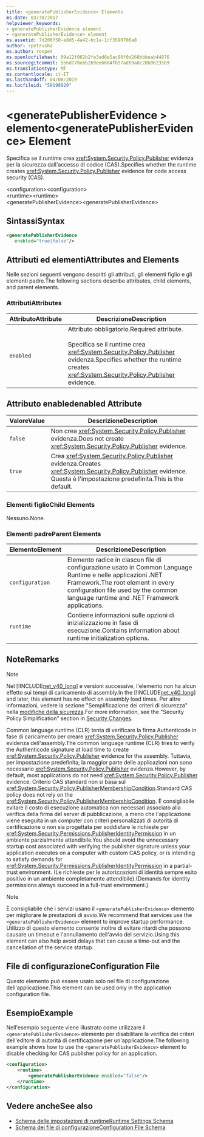 ```yaml
---
title: <generatePublisherEvidence> Elemento
ms.date: 03/30/2017
helpviewer_keywords:
- generatePublisherEvidence element
- <generatePublisherEvidence> element
ms.assetid: 7d208f50-e8d5-4a42-bc1a-1cf3590706a8
author: rpetrusha
ms.author: ronpet
ms.openlocfilehash: 09a12f062b2fe3ad6e5ac90f0d268bbbeab44876
ms.sourcegitcommit: 5b6d778ebb269ee6684fb57ad69a8c28b06235b9
ms.translationtype: MT
ms.contentlocale: it-IT
ms.lasthandoff: 04/08/2019
ms.locfileid: "59198920"
---
```

# <a name="generatepublisherevidence-element"></a><span data-ttu-id="86952-102">\<generatePublisherEvidence > elemento</span><span class="sxs-lookup"><span data-stu-id="86952-102">\<generatePublisherEvidence> Element</span></span>
<span data-ttu-id="86952-103">Specifica se il runtime crea <xref:System.Security.Policy.Publisher> evidenza per la sicurezza dall'accesso di codice (CAS).</span><span class="sxs-lookup"><span data-stu-id="86952-103">Specifies whether the runtime creates <xref:System.Security.Policy.Publisher> evidence for code access security (CAS).</span></span>  
  
 <span data-ttu-id="86952-104">\<configuration></span><span class="sxs-lookup"><span data-stu-id="86952-104">\<configuration></span></span>  
<span data-ttu-id="86952-105">\<runtime></span><span class="sxs-lookup"><span data-stu-id="86952-105">\<runtime></span></span>  
<span data-ttu-id="86952-106">\<generatePublisherEvidence></span><span class="sxs-lookup"><span data-stu-id="86952-106">\<generatePublisherEvidence></span></span>  
  
## <a name="syntax"></a><span data-ttu-id="86952-107">Sintassi</span><span class="sxs-lookup"><span data-stu-id="86952-107">Syntax</span></span>  
  
```xml  
<generatePublisherEvidence    
   enabled="true|false"/>  
```  
  
## <a name="attributes-and-elements"></a><span data-ttu-id="86952-108">Attributi ed elementi</span><span class="sxs-lookup"><span data-stu-id="86952-108">Attributes and Elements</span></span>  
 <span data-ttu-id="86952-109">Nelle sezioni seguenti vengono descritti gli attributi, gli elementi figlio e gli elementi padre.</span><span class="sxs-lookup"><span data-stu-id="86952-109">The following sections describe attributes, child elements, and parent elements.</span></span>  
  
### <a name="attributes"></a><span data-ttu-id="86952-110">Attributi</span><span class="sxs-lookup"><span data-stu-id="86952-110">Attributes</span></span>  
  
|<span data-ttu-id="86952-111">Attributo</span><span class="sxs-lookup"><span data-stu-id="86952-111">Attribute</span></span>|<span data-ttu-id="86952-112">Descrizione</span><span class="sxs-lookup"><span data-stu-id="86952-112">Description</span></span>|  
|---------------|-----------------|  
|`enabled`|<span data-ttu-id="86952-113">Attributo obbligatorio.</span><span class="sxs-lookup"><span data-stu-id="86952-113">Required attribute.</span></span><br /><br /> <span data-ttu-id="86952-114">Specifica se il runtime crea <xref:System.Security.Policy.Publisher> evidenza.</span><span class="sxs-lookup"><span data-stu-id="86952-114">Specifies whether the runtime creates <xref:System.Security.Policy.Publisher> evidence.</span></span>|  
  
## <a name="enabled-attribute"></a><span data-ttu-id="86952-115">Attributo enabled</span><span class="sxs-lookup"><span data-stu-id="86952-115">enabled Attribute</span></span>  
  
|<span data-ttu-id="86952-116">Valore</span><span class="sxs-lookup"><span data-stu-id="86952-116">Value</span></span>|<span data-ttu-id="86952-117">Descrizione</span><span class="sxs-lookup"><span data-stu-id="86952-117">Description</span></span>|  
|-----------|-----------------|  
|`false`|<span data-ttu-id="86952-118">Non crea <xref:System.Security.Policy.Publisher> evidenza.</span><span class="sxs-lookup"><span data-stu-id="86952-118">Does not create <xref:System.Security.Policy.Publisher> evidence.</span></span>|  
|`true`|<span data-ttu-id="86952-119">Crea <xref:System.Security.Policy.Publisher> evidenza.</span><span class="sxs-lookup"><span data-stu-id="86952-119">Creates <xref:System.Security.Policy.Publisher> evidence.</span></span> <span data-ttu-id="86952-120">Questa è l'impostazione predefinita.</span><span class="sxs-lookup"><span data-stu-id="86952-120">This is the default.</span></span>|  
  
### <a name="child-elements"></a><span data-ttu-id="86952-121">Elementi figlio</span><span class="sxs-lookup"><span data-stu-id="86952-121">Child Elements</span></span>  
 <span data-ttu-id="86952-122">Nessuno.</span><span class="sxs-lookup"><span data-stu-id="86952-122">None.</span></span>  
  
### <a name="parent-elements"></a><span data-ttu-id="86952-123">Elementi padre</span><span class="sxs-lookup"><span data-stu-id="86952-123">Parent Elements</span></span>  
  
|<span data-ttu-id="86952-124">Elemento</span><span class="sxs-lookup"><span data-stu-id="86952-124">Element</span></span>|<span data-ttu-id="86952-125">Descrizione</span><span class="sxs-lookup"><span data-stu-id="86952-125">Description</span></span>|  
|-------------|-----------------|  
|`configuration`|<span data-ttu-id="86952-126">Elemento radice in ciascun file di configurazione usato in Common Language Runtime e nelle applicazioni .NET Framework.</span><span class="sxs-lookup"><span data-stu-id="86952-126">The root element in every configuration file used by the common language runtime and .NET Framework applications.</span></span>|  
|`runtime`|<span data-ttu-id="86952-127">Contiene informazioni sulle opzioni di inizializzazione in fase di esecuzione.</span><span class="sxs-lookup"><span data-stu-id="86952-127">Contains information about runtime initialization options.</span></span>|  
  
## <a name="remarks"></a><span data-ttu-id="86952-128">Note</span><span class="sxs-lookup"><span data-stu-id="86952-128">Remarks</span></span>  
  
> [!NOTE]
>  <span data-ttu-id="86952-129">Nel [!INCLUDE[net_v40_long](../../../../../includes/net-v40-long-md.md)] e versioni successive, l'elemento non ha alcun effetto sui tempi di caricamento di assembly.</span><span class="sxs-lookup"><span data-stu-id="86952-129">In the [!INCLUDE[net_v40_long](../../../../../includes/net-v40-long-md.md)] and later, this element has no effect on assembly load times.</span></span> <span data-ttu-id="86952-130">Per altre informazioni, vedere la sezione "Semplificazione dei criteri di sicurezza" nella [modifiche della sicurezza](../../../../../docs/framework/security/security-changes.md).</span><span class="sxs-lookup"><span data-stu-id="86952-130">For more information, see the "Security Policy Simplification" section in [Security Changes](../../../../../docs/framework/security/security-changes.md).</span></span>  
  
 <span data-ttu-id="86952-131">Common language runtime (CLR) tenta di verificare la firma Authenticode in fase di caricamento per creare <xref:System.Security.Policy.Publisher> evidenza dell'assembly.</span><span class="sxs-lookup"><span data-stu-id="86952-131">The common language runtime (CLR) tries to verify the Authenticode signature at load time to create <xref:System.Security.Policy.Publisher> evidence for the assembly.</span></span> <span data-ttu-id="86952-132">Tuttavia, per impostazione predefinita, la maggior parte delle applicazioni non sono necessario <xref:System.Security.Policy.Publisher> evidenza.</span><span class="sxs-lookup"><span data-stu-id="86952-132">However, by default, most applications do not need <xref:System.Security.Policy.Publisher> evidence.</span></span> <span data-ttu-id="86952-133">Criterio CAS standard non si basa sul <xref:System.Security.Policy.PublisherMembershipCondition>.</span><span class="sxs-lookup"><span data-stu-id="86952-133">Standard CAS policy does not rely on the <xref:System.Security.Policy.PublisherMembershipCondition>.</span></span> <span data-ttu-id="86952-134">È consigliabile evitare il costo di esecuzione automatica non necessari associato alla verifica della firma del server di pubblicazione, a meno che l'applicazione viene eseguita in un computer con criteri personalizzati di autorità di certificazione o non sia progettata per soddisfare le richieste per <xref:System.Security.Permissions.PublisherIdentityPermission> in un ambiente parzialmente attendibile.</span><span class="sxs-lookup"><span data-stu-id="86952-134">You should avoid the unnecessary startup cost associated with verifying the publisher signature unless your application executes on a computer with custom CAS policy, or is intending to satisfy demands for <xref:System.Security.Permissions.PublisherIdentityPermission> in a partial-trust environment.</span></span> <span data-ttu-id="86952-135">(Le richieste per le autorizzazioni di identità sempre esito positivo in un ambiente completamente attendibile).</span><span class="sxs-lookup"><span data-stu-id="86952-135">(Demands for identity permissions always succeed in a full-trust environment.)</span></span>  
  
> [!NOTE]
>  <span data-ttu-id="86952-136">È consigliabile che i servizi usano il `<generatePublisherEvidence>` elemento per migliorare le prestazioni di avvio.</span><span class="sxs-lookup"><span data-stu-id="86952-136">We recommend that services use the `<generatePublisherEvidence>` element to improve startup performance.</span></span>  <span data-ttu-id="86952-137">Utilizzo di questo elemento consente inoltre di evitare ritardi che possono causare un timeout e l'annullamento dell'avvio del servizio.</span><span class="sxs-lookup"><span data-stu-id="86952-137">Using this element can also help avoid delays that can cause a time-out and the cancellation of the service startup.</span></span>  
  
## <a name="configuration-file"></a><span data-ttu-id="86952-138">File di configurazione</span><span class="sxs-lookup"><span data-stu-id="86952-138">Configuration File</span></span>  
 <span data-ttu-id="86952-139">Questo elemento può essere usato solo nel file di configurazione dell'applicazione.</span><span class="sxs-lookup"><span data-stu-id="86952-139">This element can be used only in the application configuration file.</span></span>  
  
## <a name="example"></a><span data-ttu-id="86952-140">Esempio</span><span class="sxs-lookup"><span data-stu-id="86952-140">Example</span></span>  
 <span data-ttu-id="86952-141">Nell'esempio seguente viene illustrato come utilizzare il `<generatePublisherEvidence>` elemento per disabilitare la verifica dei criteri dell'editore di autorità di certificazione per un'applicazione.</span><span class="sxs-lookup"><span data-stu-id="86952-141">The following example shows how to use the `<generatePublisherEvidence>` element to disable checking for CAS publisher policy for an application.</span></span>  
  
```xml  
<configuration>  
    <runtime>  
        <generatePublisherEvidence enabled="false"/>  
    </runtime>  
</configuration>  
```  
  
## <a name="see-also"></a><span data-ttu-id="86952-142">Vedere anche</span><span class="sxs-lookup"><span data-stu-id="86952-142">See also</span></span>

- [<span data-ttu-id="86952-143">Schema delle impostazioni di runtime</span><span class="sxs-lookup"><span data-stu-id="86952-143">Runtime Settings Schema</span></span>](../../../../../docs/framework/configure-apps/file-schema/runtime/index.md)
- [<span data-ttu-id="86952-144">Schema dei file di configurazione</span><span class="sxs-lookup"><span data-stu-id="86952-144">Configuration File Schema</span></span>](../../../../../docs/framework/configure-apps/file-schema/index.md)
